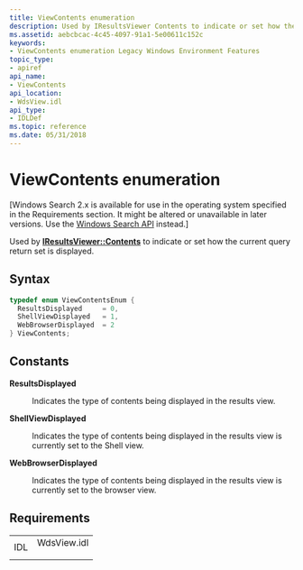 ```yaml
---
title: ViewContents enumeration
description: Used by IResultsViewer Contents to indicate or set how the current query return set is displayed.
ms.assetid: aebcbcac-4c45-4097-91a1-5e00611c152c
keywords:
- ViewContents enumeration Legacy Windows Environment Features
topic_type:
- apiref
api_name:
- ViewContents
api_location:
- WdsView.idl
api_type:
- IDLDef
ms.topic: reference
ms.date: 05/31/2018
---
```


# ViewContents enumeration

\[Windows Search 2.x is available for use in the operating system specified in the Requirements section. It might be altered or unavailable in later versions. Use the [Windows Search API](https://docs.microsoft.com/windows/desktop/search/-search-reference-entry-page) instead.\]

Used by [**IResultsViewer::Contents**](-search-2x-iresultsviewer-contents.md) to indicate or set how the current query return set is displayed.

## Syntax


```C++
typedef enum ViewContentsEnum { 
  ResultsDisplayed     = 0,
  ShellViewDisplayed   = 1,
  WebBrowserDisplayed  = 2
} ViewContents;
```



## Constants

<dl> <dt>

<span id="ResultsDisplayed"></span><span id="resultsdisplayed"></span><span id="RESULTSDISPLAYED"></span>**ResultsDisplayed**
</dt> <dd>

Indicates the type of contents being displayed in the results view.

</dd> <dt>

<span id="ShellViewDisplayed"></span><span id="shellviewdisplayed"></span><span id="SHELLVIEWDISPLAYED"></span>**ShellViewDisplayed**
</dt> <dd>

Indicates the type of contents being displayed in the results view is currently set to the Shell view.

</dd> <dt>

<span id="WebBrowserDisplayed"></span><span id="webbrowserdisplayed"></span><span id="WEBBROWSERDISPLAYED"></span>**WebBrowserDisplayed**
</dt> <dd>

Indicates the type of contents being displayed in the results view is currently set to the browser view.

</dd> </dl>

## Requirements



|                |                                                                                        |
|----------------|----------------------------------------------------------------------------------------|
| IDL<br/> | <dl> <dt>WdsView.idl</dt> </dl> |



 

 





